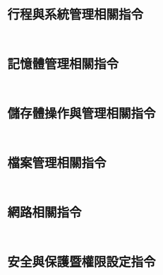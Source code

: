 #
```

```

# 行程與系統管理相關指令
```


```

# 記憶體管理相關指令
```


```
# 儲存體操作與管理相關指令
```


```
# 檔案管理相關指令
```


```
# 網路相關指令
```


```
# 安全與保護暨權限設定指令
```


```
